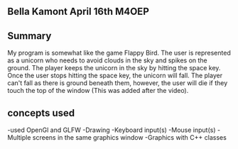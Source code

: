 ## Bella Kamont April 16th M4OEP
## Summary
My program is somewhat like the game Flappy Bird. The user is represented as a unicorn who needs to avoid clouds in the sky and spikes on the ground. The player keeps the unicorn in the sky by hitting the space key. Once the user stops hitting the space key, the unicorn will fall. The player can't fall as there is ground beneath them, however, the user will die if they touch the top of the window (This was added after the video).

## concepts used
-used OpenGl and GLFW
-Drawing
-Keyboard input(s)
-Mouse input(s)
-Multiple screens in the same graphics window
-Graphics with C++ classes
